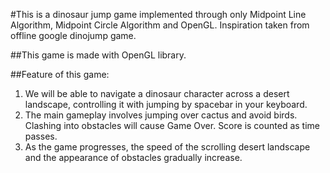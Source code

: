 #This is a dinosaur jump game implemented through only Midpoint Line Algorithm, Midpoint Circle Algorithm and OpenGL. Inspiration taken from offline google dinojump game.

##This game is made with OpenGL library.

##Feature of this game:

1. We will be able to navigate a dinosaur character across a desert landscape, controlling it with jumping by spacebar in your keyboard.
2. The main gameplay involves jumping over cactus and avoid birds. Clashing into obstacles will cause Game Over. Score is counted as time passes.
3. As the game progresses, the speed of the scrolling desert landscape and the appearance of obstacles gradually increase.
